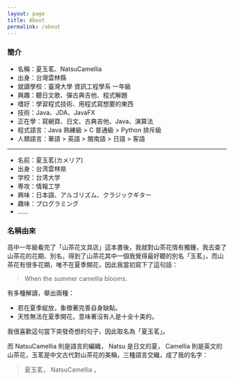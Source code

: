 ```yaml
---
layout: page
title: About
permalink: /about
---
```


### 簡介
- 名稱：夏玉茗、NatsuCamellia
- 出身：台灣雲林縣
- 就讀學校：臺灣大學 資訊工程學系 一年級
- 興趣：聽日文歌、彈古典吉他、程式解題
- 嗜好：學習程式技術、用程式寫想要的東西
- 技術：Java、JDA、JavaFX
- 正在學：寫網頁、日文、古典吉他、Java、演算法
- 程式語言：Java 熟練級 > C 普通級 > Python 排斥級
- 人類語言：華語 > 英語 > 閩南語 > 日語 > 客語

--- 

- 名前：夏玉茗(カメリア)
- 出身：台湾雲林県
- 学校：台湾大学
- 専攻：情報工学
- 興味：日本語、アルゴリズム、クラジックギター
- 趣味：プログラミング
- ......

### 名稱由來

高中一年級看完了「山茶花文具店」這本書後，我就對山茶花情有獨鍾，我去查了山茶花的花期、別名，得到了山茶花其中一個我覺得最好聽的別名「玉茗」，而山茶花有很多花期，唯不在夏季開花，因此我當初寫下了這句話：

> When the summer camellia blooms.

有多種解讀，舉出兩種：

- 若在夏季綻放，象徵著完善自身缺點。
- 天性無法在夏季開花，意味著沒有人是十全十美的。

我很喜歡這句當下突發奇想的句子，因此取名為「夏玉茗」。

而 NatsuCamellia 則是語言的編織， Natsu 是日文的夏， Camellia 則是英文的山茶花，玉茗是中文古代對山茶花的美稱，三種語言交織，成了我的名字：

> 夏玉茗， NatsuCamellia 。